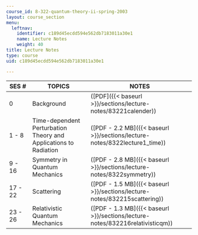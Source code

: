 ```yaml
---
course_id: 8-322-quantum-theory-ii-spring-2003
layout: course_section
menu:
  leftnav:
    identifier: c189d45ecdd594e562db7183011a30e1
    name: Lecture Notes
    weight: 40
title: Lecture Notes
type: course
uid: c189d45ecdd594e562db7183011a30e1

---
```


| SES # | TOPICS | NOTES |
| --- | --- | --- |
| 0 | Background | ([PDF]({{< baseurl >}}/sections/lecture-notes/83221calender)) |
| 1 - 8 | Time-dependent Perturbation Theory and Applications to Radiation | ([PDF - 2.2 MB]({{< baseurl >}}/sections/lecture-notes/8322lecture1_time)) |
| 9 - 16 | Symmetry in Quantum Mechanics | ([PDF - 2.8 MB]({{< baseurl >}}/sections/lecture-notes/8322symmetry)) |
| 17 - 22 | Scattering | ([PDF - 1.5 MB]({{< baseurl >}}/sections/lecture-notes/832215scattering)) |
| 23 - 26 | Relativistic Quantum Mechanics | ([PDF - 1.3 MB]({{< baseurl >}}/sections/lecture-notes/832216relativisticqm))